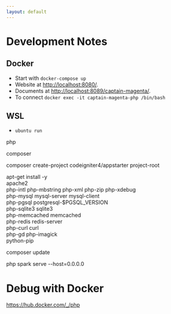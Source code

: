 ```yaml
---
layout: default
---
```





# Development Notes

## Docker

* Start with `docker-compose up`
* Website at <http://localhost:8080/>.
* Documents at <http://localhost:8089/captain-magenta/>.
* To connect `docker exec -it captain-magenta-php /bin/bash`

## WSL

* `ubuntu run`

php

composer

composer create-project codeigniter4/appstarter project-root

apt-get install -y \
apache2 \
php-intl php-mbstring php-xml php-zip php-xdebug \
php-mysql mysql-server mysql-client \
php-pgsql postgresql-$PGSQL_VERSION \
php-sqlite3 sqlite3 \
php-memcached memcached \
php-redis redis-server \
php-curl curl \
php-gd php-imagick \
python-pip

composer update


php spark serve --host=0.0.0.0

# Debug with Docker

<https://hub.docker.com/_/php>
